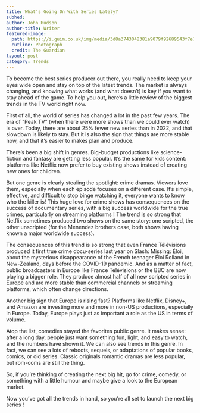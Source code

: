 ```yaml
---
title: What’s Going On With Series Lately?
subhed: 
author: John Hudson
author-title: Writer
featured-image: 
  path: https://i.guim.co.uk/img/media/3d8a3743048381a9079f92689543f7e71cb29ac8/0_376_4794_2876/master/4794.jpg?width=1900&dpr=2&s=none&crop=none
  cutline: Photograph
  credit: The Guardian
layout: post
category: Trends
---
```


To become the best series producer out there, you really need to keep your eyes wide open and stay on top of the latest trends. The market is always changing, and knowing what works (and what doesn’t) is key if you want to stay ahead of the game. To help you out, here’s a little review of the biggest trends in the TV world right now. 

First of all, the world of series has changed a lot in the past few years. The era of “Peak TV” (when there were more shows than we could ever watch) is over. Today, there are about 25% fewer new series than in 2022, and that slowdown is likely to stay. But it is also the sign that things are more stable now, and that it’s easier to makes plan and produce.

There’s been a big shift in genres. Big-budget productions like science-fiction and fantasy are getting less popular. It’s the same for kids content: platforms like Netflix now prefer to buy existing shows instead of creating new ones for children.

But one genre is clearly stealing the spotlight: crime dramas. Viewers love them, especially when each episode focuses on a different case. It’s simple, effective, and difficult to stop binge watching it, everyone wants to know who the killer is! This huge love for crime shows has consequences on the success of documentary series, with a big success worldwide for the true crimes, particularly on streaming platforms ! The trend is so strong that Netflix sometimes produced two shows on the same story: one scripted, the other unscripted (for the Menendez brothers case, both shows having known a major worldwide success).

The consequences of this trend is so strong that even France Télévisions produced it first true crime docu-series last year on Slash: Missing: Éloi, about the mysterious disappearance of the French teenager Éloi Rolland in New-Zealand, days before the COVID-19 pandemic. And as a matter of fact, public broadcasters in Europe like France Télévisions or the BBC are now playing a bigger role. They produce almost half of all new scripted series in Europe and are more stable than commercial channels or streaming platforms, which often change directions. 

Another big sign that Europe is rising fast? Platforms like Netflix, Disney+, and Amazon are investing more and more in non-US productions, especially in Europe. Today, Europe plays just as important a role as the US in terms of volume.

Atop the list, comedies stayed the favorites public genre. It makes sense: after a long day, people just want something fun, light, and easy to watch, and the numbers have shown it. We can also see trends in this genre. In fact, we can see a lots of reboots, sequels, or adaptations of popular books, comics, or old series. Classic originals romantic dramas are less popular, but rom-coms are still the thing.

So, if you’re thinking of creating the next big hit, go for crime, comedy, or something with a little humour and maybe give a look to the European market.

Now you’ve got all the trends in hand, so you’re all set to launch the next big series !
